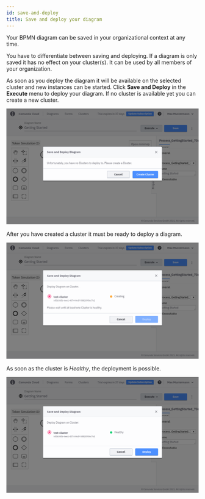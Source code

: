 ```yaml
---
id: save-and-deploy
title: Save and deploy your diagram
---
```


Your BPMN diagram can be saved in your organizational context at any time.

You have to differentiate between saving and deploying. If a diagram is only saved it has no effect on your cluster(s). It can be used by all members of your organization.

As soon as you deploy the diagram it will be available on the selected cluster and new instances can be started. Click **Save and Deploy** in the **Execute** menu to deploy your diagram. If no cluster is available yet you can create a new cluster.

![no-cluster](img/no-cluster-message.png)

After you have created a cluster it must be ready to deploy a diagram.

![cluster creating](img/cluster-creating.png)

As soon as the cluster is _Healthy_, the deployment is possible.

![save and deploy](img/save-and-deploy.png)
